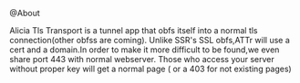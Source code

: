 @About


Alicia Tls Transport is a tunnel app that obfs itself into a normal tls connection(other obfss are coming).
Unlike SSR's SSL obfs,ATTr will use a cert and a domain.In order to make it more difficult to be found,we even share port 443 with normal webserver. Those who access your server without proper key will get a normal page ( or a 403 for not existing pages)



